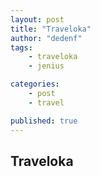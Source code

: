 ```yaml
---
layout: post
title: "Traveloka"
author: "dedenf"
tags:
    - traveloka
    - jenius

categories:
    - post
    - travel

published: true
---
```


## Traveloka